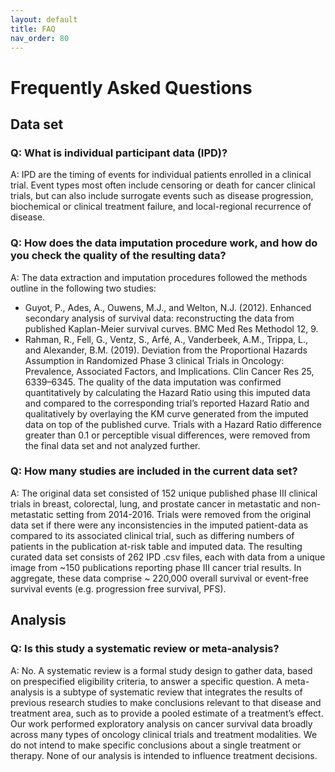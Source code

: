 ```yaml
---
layout: default
title: FAQ
nav_order: 80
---
```


# Frequently Asked Questions

## Data set
### Q: What is individual participant data (IPD)?
A: IPD are the timing of events for individual patients enrolled in a clinical trial. Event types most often include censoring or death for cancer clinical trials, but can also include surrogate events such as disease progression, biochemical or clinical treatment failure, and local-regional recurrence of disease. 

### Q: How does the data imputation procedure work, and how do you check the quality of the resulting data? 
A: The data extraction and imputation procedures followed the methods outline in the following two studies:
* Guyot, P., Ades, A., Ouwens, M.J., and Welton, N.J. (2012). Enhanced secondary analysis of survival data: reconstructing the data from published Kaplan-Meier survival curves.   BMC Med Res Methodol 12, 9.
* Rahman, R., Fell, G., Ventz, S., Arfé, A., Vanderbeek, A.M., Trippa, L., and Alexander, B.M. (2019). Deviation from the Proportional Hazards Assumption in Randomized Phase 3     clinical Trials in Oncology: Prevalence, Associated Factors, and Implications. Clin Cancer Res 25, 6339–6345.
The quality of the data imputation was confirmed quantitatively by calculating the Hazard Ratio using this imputed data and compared to the corresponding trial’s reported Hazard Ratio and qualitatively by overlaying the KM curve generated from the imputed data on top of the published curve. 
Trials with a Hazard Ratio difference greater than 0.1 or perceptible visual differences, were removed from the final data set and not analyzed further. 


### Q: How many studies are included in the current data set? 
A: The original data set consisted of 152 unique published phase III clinical trials in breast, colorectal, lung, and prostate cancer in metastatic and non-metastatic setting from 2014-2016. Trials were removed from the original data set if there were any inconsistencies in the imputed patient-data as compared to its associated clinical trial, such as differing numbers of patients in the publication at-risk table and imputed data. The resulting curated data set consists of 262 IPD .csv files, each with data from a unique image from ~150 publications reporting phase III cancer trial results. In aggregate, these data comprise ~ 220,000 overall survival or event-free survival events (e.g. progression free survival, PFS).

## Analysis
### Q: Is this study a systematic review or meta-analysis? 
A: No. A systematic review is a formal study design to gather data, based on prespecified eligibility criteria, to answer a specific question. A meta-analysis is a subtype of systematic review that integrates the results of previous research studies to make conclusions relevant to that disease and treatment area, such as to provide a pooled estimate of a treatment’s effect.  
Our work performed exploratory analysis on cancer survival data broadly across many types of oncology clinical trials and treatment modalities. We do not intend to make specific conclusions about a single treatment or therapy. None of our analysis is intended to influence treatment decisions.

